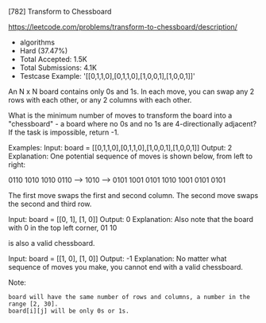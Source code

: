 [782] Transform to Chessboard  

https://leetcode.com/problems/transform-to-chessboard/description/

* algorithms
* Hard (37.47%)
* Total Accepted:    1.5K
* Total Submissions: 4.1K
* Testcase Example:  '[[0,1,1,0],[0,1,1,0],[1,0,0,1],[1,0,0,1]]'

An N x N board contains only 0s and 1s. In each move, you can swap any 2 rows with each other, or any 2 columns with each other.

What is the minimum number of moves to transform the board into a "chessboard" - a board where no 0s and no 1s are 4-directionally adjacent? If the task is impossible, return -1.


Examples:
Input: board = [[0,1,1,0],[0,1,1,0],[1,0,0,1],[1,0,0,1]]
Output: 2
Explanation:
One potential sequence of moves is shown below, from left to right:

0110     1010     1010
0110 --> 1010 --> 0101
1001     0101     1010
1001     0101     0101

The first move swaps the first and second column.
The second move swaps the second and third row.


Input: board = [[0, 1], [1, 0]]
Output: 0
Explanation:
Also note that the board with 0 in the top left corner,
01
10

is also a valid chessboard.

Input: board = [[1, 0], [1, 0]]
Output: -1
Explanation:
No matter what sequence of moves you make, you cannot end with a valid chessboard.


Note:


	board will have the same number of rows and columns, a number in the range [2, 30].
	board[i][j] will be only 0s or 1s.


